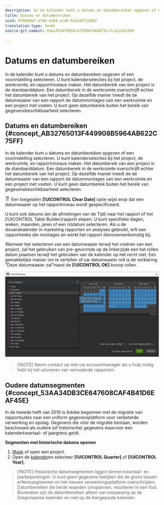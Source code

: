 ```yaml
---
description: In de kalender kunt u datums en datumbereiken opgeven of een voorinstelling selecteren. U kunt kalenderselecties bij het project, de werkruimte, en rapportniveaus maken. Het datumbereik van een project is de standaarddatum. Een datumbereik in de werkruimte overschrijft echter het datumbereik van het project. Op dezelfde manier treedt de de datumwaaier van een rapport de datummontages van een werkruimte en een project met voeten. U kunt geen datumbereik buiten het bereik van gegevensbeschikbaarheid selecteren.
title: Datums en datumbereiken
uuid: 8f099db7-e74b-4384-ac46-61a545f1dd62
translation-type: tm+mt
source-git-commit: dabaf6247695bc4f3d9bfe668f3ccfca12a52269

---
```



# Datums en datumbereiken

In de kalender kunt u datums en datumbereiken opgeven of een voorinstelling selecteren. U kunt kalenderselecties bij het project, de werkruimte, en rapportniveaus maken. Het datumbereik van een project is de standaarddatum. Een datumbereik in de werkruimte overschrijft echter het datumbereik van het project. Op dezelfde manier treedt de de datumwaaier van een rapport de datummontages van een werkruimte en een project met voeten. U kunt geen datumbereik buiten het bereik van gegevensbeschikbaarheid selecteren.

## Datums en datumbereiken {#concept_AB32765013F449908B5964AB622C75FF}

In de kalender kunt u datums en datumbereiken opgeven of een voorinstelling selecteren. U kunt kalenderselecties bij het project, de werkruimte, en rapportniveaus maken. Het datumbereik van een project is de standaarddatum. Een datumbereik in de werkruimte overschrijft echter het datumbereik van het project. Op dezelfde manier treedt de de datumwaaier van een rapport de datummontages van een werkruimte en een project met voeten. U kunt geen datumbereik buiten het bereik van gegevensbeschikbaarheid selecteren.

![](assets/Delete_Standard.png) Een toegelaten **[!UICONTROL Clear Date]** optie wijst erop dat een datumwaaier op het rapportniveau wordt gespecificeerd.

U kunt ook datums (en de afmetingen van de Tijd) naar het rapport of het [!UICONTROL Table Builder]rapport slepen. U kunt specifieke dagen, weken, maanden, jaren of een roldatum selecteren. Als u de douanekalender in marketing rapporten en analyses gebruikt, erft een rapportreeks die montages en werkt het rapport dienovereenkomstig bij.

Wanneer het selecteren van een datumwaaier terwijl het creëren van een project, zal het gebruiken van pre-gevormde op de linkerzijde een het rollen datum plaatsen terwijl het gebruiken van de kalender op het recht niet. Een gemakkelijke manier om te vertellen of uw datumwaaier rolt is de verklaring &quot;Deze datumwaaier zal&quot;naast de **[!UICONTROL OK]** knoop rollen.

![](assets/daterange.jpeg)

>[!NOTE] Neem contact op met uw accountmanager als u hulp nodig hebt bij het uitvoeren van verouderde rapporten.

## Oudere datumsegmenten {#concept_53AA34DB3CE647608CAF4B41D6EAF45E}

In de tweede helft van 2010 is Adobe begonnen met de migratie van rapportsuites naar een uniform gegevensplatform voor verbeterde verwerking en opslag. Gegevens die vóór de migratie bestaan, worden beschouwd als oudere (of historische) gegevens waarvoor een kalenderkwartaal- of jaargrens geldt.

<!-- 

c_legacy_data.xml

 -->

**Segmenten met historische datums openen**

1. [Maak](/help/analyze/ad-hoc-analysis/c-getting-started.md) of open een project.
1. Open de [kalender](/help/analyze/ad-hoc-analysis/c-dates.md)en selecteer **[!UICONTROL Quarter]** of **[!UICONTROL Year]**.

>[!NOTE] Historische datumsegmenten liggen binnen kwartaal- en jaarbeperkingen. U kunt geen gegevens bekijken die de grens tussen erfenissegmenten en het nieuwe verwerkingsplatform overschrijden. Datumbereiken die beide waarden omspannen, resulteren in een fout. Bovendien zijn de datumbereiken alleen van toepassing op de Gregoriaanse kalender en niet op de Aangepaste kalender.

